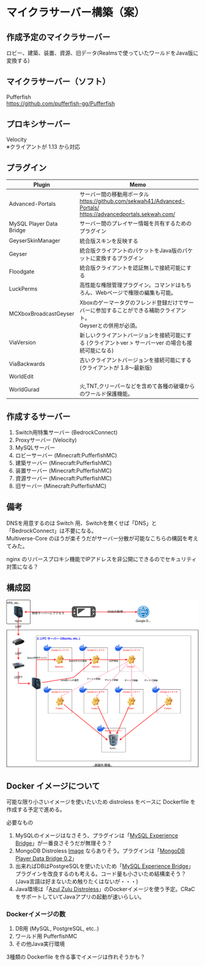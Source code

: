 # マイクラサーバー構築（案）

## 作成予定のマイクラサーバー
ロビー、建築、装置、資源、旧データ(Realmsで使っていたワールドをJava版に変換する)

## マイクラサーバー（ソフト）
Pufferfish  
https://github.com/pufferfish-gg/Pufferfish

## プロキシサーバー
Velocity  
※クライアントが 1.13 から対応

## プラグイン
| Plugin                     | Memo                                                                                                           |
|----------------------------|----------------------------------------------------------------------------------------------------------------|
| Advanced-Portals           | サーバー間の移動用ポータル<br/>https://github.com/sekwah41/Advanced-Portals/<br/>https://advancedportals.sekwah.com/ |
| MySQL Player Data Bridge   | サーバー間のプレイヤー情報を共有するためのプラグイン                                                           |
| GeyserSkinManager          | 統合版スキンを反映する                                                                                         |
| Geyser                     | 統合版クライアントのパケットをJava版のパケットに変換するプラグイン                                             |
| Floodgate                  | 統合版クライアントを認証無しで接続可能にする                                                                   |
| LuckPerms                  | 高性能な権限管理プラグイン。コマンドはもちろん、Webページで権限の編集も可能。                                  |
| MCXboxBroadcastGeyser      | Xboxのゲーマータグのフレンド登録だけでサーバーに参加することができる補助クライアント。<br/>Geyserとの併用が必須。   |
| ViaVersion                 | 新しいクライアントバージョンを接続可能にする (クライアントver > サーバーver の場合も接続可能になる)            |
| ViaBackwards               | 古いクライアントバージョンを接続可能にする (クライアントが 1.8～最新版)                                        |
| WorldEdit                  |                                                                                                                |
| WorldGurad                 | 火,TNT,クリーパーなどを含めて各種の破壊からのワールド保護機能。                                                |

## 作成するサーバー
1. Switch用特集サーバー (BedrockConnect)
2. Proxyサーバー (Velocity)
3. MySQLサーバー
4. ロビーサーバー (Minecraft:PufferfishMC)
5. 建築サーバー (Minecraft:PufferfishMC)
6. 装置サーバー (Minecraft:PufferfishMC)
7. 資源サーバー (Minecraft:PufferfishMC)
8. 旧サーバー (Minecraft:PufferfishMC)

## 備考

DNSを用意するのは Switch 用、Switchを無くせば「DNS」と「BedrockConnect」は不要になる。  
Multiverse-Core のほうが楽そうだがサーバー分散が可能なこちらの構図を考えてみた。  
  
nginx のリバースプロキシ機能でIPアドレスを非公開にできるのでセキュリティ対策になる？  

## 構成図

![システム構成図](mc_servers.drawio.svg)

## Docker イメージについて

可能な限り小さいイメージを使いたいため distroless をベースに Dockerfile を作成する予定で進める。  
  
必要なもの
1. MySQLのイメージはなさそう、プラグインは「[MySQL Experience Bridge](https://www.spigotmc.org/resources/mysql-experience-bridge.7783/)」が一番良さそうだが無理そう？
2. MongoDB Distroless [Image](https://github.com/tran4774/mongodb-distroless) ならありそう。プラグインは「[MongoDB Player Data Bridge 0.2](https://www.spigotmc.org/resources/mongodb-player-data-bridge.113091/)」
3. 出来ればDBはPostgreSQLを使いたいため「[MySQL Experience Bridge](https://www.spigotmc.org/resources/mysql-experience-bridge.7783/)」プラグインを改良するのも考える。コード量も小さいため結構楽そう？(Java言語は好まないため触りたくはないが・・・)
4. Java環境は「[Azul Zulu Distroless](https://hub.docker.com/r/azul/zulu-openjdk-distroless)」のDockerイメージを使う予定。CRaCをサポートしていてJavaアプリの起動が速いらしい。

### Dockerイメージの数

1. DB用 (MySQL, PostgreSQL, etc..)
2. ワールド用 PufferfishMC
3. その他Java実行環境

3種類の Dockerfile を作る事でイメージは作れそうかも？  

